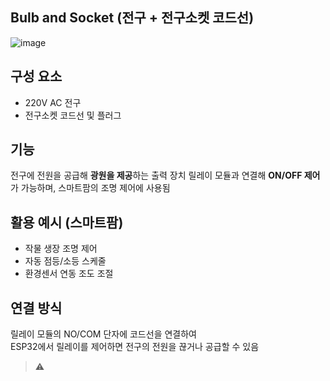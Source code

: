 ## Bulb and Socket (전구 + 전구소켓 코드선)

![image](https://github.com/user-attachments/assets/4950cc9c-af3a-4010-bccf-4bc516807de7)

## 구성 요소
- 220V AC 전구
- 전구소켓 코드선 및 플러그

## 기능
전구에 전원을 공급해 **광원을 제공**하는 출력 장치
릴레이 모듈과 연결해 **ON/OFF 제어**가 가능하며, 스마트팜의 조명 제어에 사용됨

## 활용 예시 (스마트팜)
- 작물 생장 조명 제어
- 자동 점등/소등 스케줄
- 환경센서 연동 조도 조절

## 연결 방식
릴레이 모듈의 NO/COM 단자에 코드선을 연결하여  
ESP32에서 릴레이를 제어하면 전구의 전원을 끊거나 공급할 수 있음

> ⚠️ 
